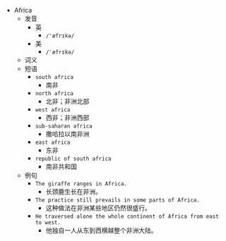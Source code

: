 - Africa
  - 发音
    - 英
      - `/'æfrɪkə/`
    - 美
      - `/ˈæfrɪkə/`
  - 词义
  - 短语
    - `south africa`
      - 南非 
    - `north africa`
      - 北非；非洲北部 
    - `west africa`
      - 西非；非洲西部 
    - `sub-saharan africa`
      - 撒哈拉以南非洲 
    - `east africa`
      - 东非 
    - `republic of south africa`
      - 南非共和国 
  - 例句
    - `The giraffe ranges in Africa.`
      - 长颈鹿生长在非洲。
    - `The practice still prevails in some parts of Africa.`
      - 这种做法在非洲某些地区仍然很盛行。
    - `He traversed alone the whole continent of Africa from east to west.`
      - 他独自一人从东到西横越整个非洲大陆。

